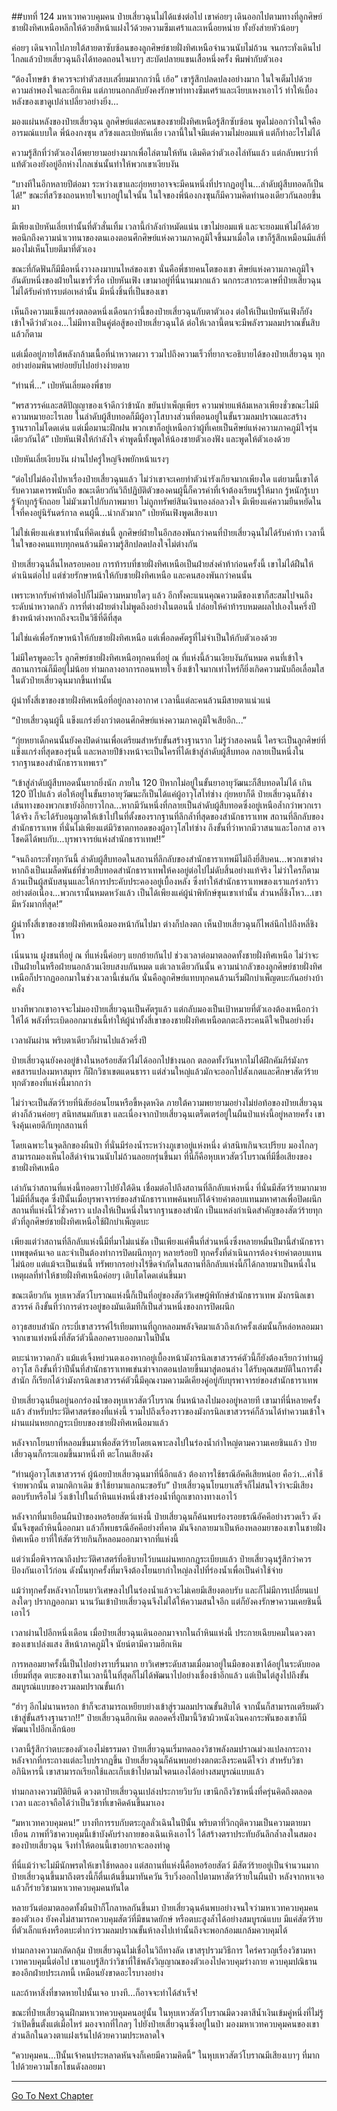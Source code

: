 ##บทที่ 124 มหาเวทควบคุมคน
ป๋ายเสี่ยวฉุนไม่ได้แข่งต่อไป เขาค่อยๆ เดินออกไปตามทางที่ลูกศิษย์ชายฝั่งทิศเหนือหลีกให้ด้วยสีหน้าแฝงไว้ด้วยความซึมเศร้าและเหนื่อยหน่าย ทั้งยังส่ายหัวน้อยๆ 

ค่อยๆ เดินจากไปภายใต้สายตาซับซ้อนของลูกศิษย์ชายฝั่งทิศเหนือจำนวนนับไม่ถ้วน จนกระทั่งเดินไปไกลแล้วป๋ายเสี่ยวฉุนถึงได้ทอดถอนใจเบาๆ สะบัดปลายแขนเสื้อหนึ่งครั้ง พึมพำกับตัวเอง

“ต้องโทษข้า ข้าควรจะทำตัวสงบเสงี่ยมมากกว่านี้ เฮ้อ” เขารู้สึกปลดปลงอย่างมาก ในใจเต็มไปด้วยความลำพองใจและฮึกเหิม แต่ภายนอกกลับยังคงรักษาท่าทางซึมเศร้าและเงียบเหงาเอาไว้ ทำให้เบื้องหลังของเขาดูเปล่าเปลี่ยวอย่างยิ่ง...

มองแผ่นหลังของป๋ายเสี่ยวฉุน ลูกศิษย์แต่ละคนของชายฝั่งทิศเหนือรู้สึกซับซ้อน พูดไม่ออกว่าในใจคืออารมณ์แบบใด พี่น้องกงซุน สวีซงและเป่ยหันเลี่ย เวลานี้ในใจมีแต่ความไม่ยอมแพ้ แต่ก็ทำอะไรไม่ได้ 

ความรู้สึกที่ว่าตัวเองได้พยายามอย่างมากเพื่อไล่ตามให้ทัน เดิมคิดว่าตัวเองไล่ทันแล้ว แต่กลับพบว่าที่แท้ตัวเองยังอยู่อีกห่างไกลเช่นนั้นทำให้พวกเขาเงียบงัน

“บางทีในอีกหลายปีต่อมา ระหว่างเขาและกุ่ยหยาอาจจะมีคนหนึ่งที่ปรากฏอยู่ใน...ลำดับผู้สืบทอดก็เป็นได้!” ขณะที่สวีซงถอนหายใจเบาอยู่ในใจนั้น ในใจของพี่น้องกงซุนก็มีความคิดทำนองเดียวกันลอยขึ้นมา

มีเพียงเป่ยหันเลี่ยเท่านั้นที่ตัวสั่นเทิ้ม เวลานี้กำลังกำหมัดแน่น เขาไม่ยอมแพ้ และจะยอมแพ้ไม่ได้ด้วย พอนึกถึงความน่าเวทนาของตนเองตอนศึกศิษย์แห่งความภาคภูมิใจขึ้นมาเมื่อใด เขาก็รู้สึกเหมือนมีแส้ที่มองไม่เห็นโบยตีมาที่ตัวเอง

ขณะที่กัดฟันก็มีมือหนึ่งวางลงมาบนไหล่ของเขา นั่นคือพี่ชายคนโตของเขา ศิษย์แห่งความภาคภูมิใจอันดับหนึ่งของฝ่ายในเขารั่วรื่อ เป่ยหันเฟิง เขามาอยู่ที่นี่นานมากแล้ว นกกระสากระดาษที่ป๋ายเสี่ยวฉุนไม่ได้รับคำท้ารบต่อเหล่านั้น มีหนึ่งชิ้นที่เป็นของเขา

เห็นถึงความแข็งแกร่งตลอดหนึ่งเดือนกว่านี้ของป๋ายเสี่ยวฉุนกับตาตัวเอง ต่อให้เป็นเป่ยหันเฟิงก็ยังเข้าใจดีว่าตัวเอง...ไม่มีทางเป็นคู่ต่อสู้ของป๋ายเสี่ยวฉุนได้ ต่อให้เวลานี้ตนจะมีพลังรวมลมปราณขั้นสิบแล้วก็ตาม

แต่เมื่ออยู่ภายใต้พลังกล้ามเนื้อที่น่าหวาดผวา รวมไปถึงความเร็วที่ยากจะอธิบายได้ของป๋ายเสี่ยวฉุน ทุกอย่างย่อมพินาศย่อยยับไปอย่างง่ายดาย 

“ท่านพี่...” เป่ยหันเลี่ยมองพี่ชาย

“พรสวรรค์และสติปัญญาของเจ้าดีกว่าข้านัก ขยันบำเพ็ญเพียร ความพ่ายแพ้ล้มเหลวเพียงชั่วขณะไม่มีความหมายอะไรเลย ในลำดับผู้สืบทอดก็มีผู้อาวุโสบางส่วนที่ตอนอยู่ในขั้นรวมลมปราณและสร้างฐานรากไม่โดดเด่น แต่เมื่อมานะฝึกฝน พวกเขาก็อยู่เหนือกว่าผู้ที่เคยเป็นศิษย์แห่งความภาคภูมิใจรุ่นเดียวกันได้” เป่ยหันเฟิงให้กำลังใจ คำพูดนี้ทั้งพูดให้น้องชายตัวเองฟัง และพูดให้ตัวเองด้วย

เป่ยหันเลี่ยเงียบงัน ผ่านไปครู่ใหญ่จึงพยักหน้าแรงๆ 

“ต่อไปไม่ต้องไปหาเรื่องป๋ายเสี่ยวฉุนแล้ว ไม่ว่าเขาจะเคยทำตัวน่ารังเกียจมากเพียงใด แต่ยามนี้เขาได้รับความเคารพนับถือ ขณะเดียวกันวิถีปฏิบัติตัวของคนผู้นี้ก็ควรค่าที่เจ้าต้องเรียนรู้ให้มาก รู้หนักรู้เบา รู้จักบุกรู้จักถอย ไม่มัวเมาไปกับภาพมายา ไม่ถูกทรัพย์สินเงินทองล่อลวงใจ มีเพียงแค่ความยืนหยัดในใจที่คงอยู่นิรันดร์กาล คนผู้นี้...น่ากลัวมาก” เป่ยหันเฟิงพูดเสียงเบา   

ไม่ใช่เพียงแค่เขาเท่านั้นที่คิดเช่นนี้ ลูกศิษย์ฝ่ายในอีกสองพันกว่าคนที่ป๋ายเสี่ยวฉุนไม่ได้รับคำท้า เวลานี้ในใจของคนแทบทุกคนล้วนมีความรู้สึกปลดปลงใจไม่ต่างกัน

ป๋ายเสี่ยวฉุนลื่นไหลรอบคอบ การท้ารบที่ชายฝั่งทิศเหนือเป็นฝ่ายส่งคำท้าก่อนครั้งนี้ เขาไม่ได้ฝืนให้ดำเนินต่อไป แต่ช่วยรักษาหน้าให้กับชายฝั่งทิศเหนือ และคนสองพันกว่าคนนั้น

เพราะหากรับคำท้าต่อไปก็ไม่มีความหมายใดๆ แล้ว อีกทั้งคะแนนคุณความดีของเขาก็สะสมไปจนถึงระดับน่าหวาดกลัว การที่ต่างฝ่ายต่างไม่พูดถึงอย่างในตอนนี้ ปล่อยให้คำท้ารบหมดผลไปเองในครึ่งปีข้างหน้าต่างหากถึงจะเป็นวิธีที่ดีที่สุด

ไม่ใช่แค่เพื่อรักษาหน้าให้กับชายฝั่งทิศเหนือ แต่เพื่อลดศัตรูที่ไม่จำเป็นให้กับตัวเองด้วย

ไม่มีใครพูดอะไร ลูกศิษย์ชายฝั่งทิศเหนือทุกคนที่อยู่ ณ ที่แห่งนี้ล้วนเงียบงันกันหมด คนที่เข้าใจสถานการณ์ก็มีอยู่ไม่น้อย ท่ามกลางอาการถอนหายใจ ยิ่งเข้าใจมากเท่าไหร่ก็ยิ่งเกิดความนับถือเลื่อมใสในตัวป๋ายเสี่ยวฉุนมากขึ้นเท่านั้น

ผู้นำทั้งสี่เขาของชายฝั่งทิศเหนือที่อยู่กลางอากาศ เวลานี้แต่ละคนล้วนมีสายตาแน่วแน่

“ป๋ายเสี่ยวฉุนผู้นี้ แข็งแกร่งยิ่งกว่าตอนศึกศิษย์แห่งความภาคภูมิใจเสียอีก...”

“กุ่ยหยาเด็กคนนั้นยังคงปิดด่านเพื่อเตรียมสำหรับขั้นสร้างฐานราก ไม่รู้ว่าสองคนนี้ ใครจะเป็นลูกศิษย์ที่แข็งแกร่งที่สุดของรุ่นนี้ และหลายปีข้างหน้าจะเป็นใครที่ได้เข้าสู่ลำดับผู้สืบทอด กลายเป็นหนึ่งในรากฐานของสำนักธาราเทพเรา”

“เข้าสู่ลำดับผู้สืบทอดนั้นยากยิ่งนัก ภายใน 120 ปีหากไม่อยู่ในขั้นยาอายุวัฒนะก็สืบทอดไม่ได้ เกิน 120 ปีไปแล้ว ต่อให้อยู่ในขั้นยาอายุวัฒนะก็เป็นได้แค่ผู้อาวุโสไท่ซ่าง กุ่ยหยาก็ดี ป๋ายเสี่ยวฉุนก็ช่าง เส้นทางของพวกเขายังอีกยาวไกล...หากมีวันหนึ่งที่กลายเป็นลำดับผู้สืบทอดซึ่งอยู่เหนือล้ำกว่าพวกเราได้จริง ก็จะได้รับอนุญาตให้เข้าไปในที่ตั้งของรากฐานที่ลึกล้ำที่สุดของสำนักธาราเทพ สถานที่ลึกลับของสำนักธาราเทพ ที่นั่นไม่เพียงแต่มีวิชาตกทอดของผู้อาวุโสไท่ซ่าง ถึงขั้นที่ว่าหากมีวาสนาและโอกาส อาจโชคดีได้พบกับ...บุรพาจารย์แห่งสำนักธาราเทพ!!” 

“จนถึงกระทั่งทุกวันนี้ ลำดับผู้สืบทอดในสถานที่ลึกลับของสำนักธาราเทพมีไม่ถึงยี่สิบคน...พวกเขาต่างหากถึงเป็นเมล็ดพันธ์ที่ช่วยสืบทอดสำนักธาราเทพให้คงอยู่ต่อไปไม่ดับสิ้นอย่างแท้จริง ไม่ว่าใครก็ตามล้วนเป็นผู้สนับสนุนและให้การประคับประคองอยู่เบื้องหลัง ซึ่งทำให้สำนักธาราเทพของเราแกร่งกร้าวอย่างต่อเนื่อง...พวกเรานั้นหมดหวังแล้ว เป็นได้เพียงแค่ผู้นำพิทักษ์ขุนเขาเท่านั้น ส่วนหลี่ชิงโหว...เขามีหวังมากที่สุด!”

ผู้นำทั้งสี่เขาของชายฝั่งทิศเหนือมองหน้ากันไปมา ต่างก็ปลงตก เห็นป๋ายเสี่ยวฉุนก็ไพล่นึกไปถึงหลี่ชิงโหว

เนิ่นนาน ฝูงชนที่อยู่ ณ ที่แห่งนี้ค่อยๆ แยกย้ายกันไป ช่วงเวลาต่อมาตลอดทั้งชายฝั่งทิศเหนือ ไม่ว่าจะเป็นฝ่ายในหรือฝ่ายนอกล้วนเงียบสงบกันหมด แต่เวลาเดียวกันนั้น ความน่ากลัวของลูกศิษย์ชายฝั่งทิศเหนือก็ปรากฏออกมาในช่วงเวลานี้เช่นกัน นั่นคือลูกศิษย์แทบทุกคนล้วนเริ่มฝึกบำเพ็ญตบะกันอย่างบ้าคลั่ง

บางทีพวกเขาอาจจะไม่มองป๋ายเสี่ยวฉุนเป็นศัตรูแล้ว แต่กลับมองเป็นเป้าหมายที่ตัวเองต้องเหนือกว่าให้ได้ พลังที่ระเบิดออกมาเช่นนี้ทำให้ผู้นำทั้งสี่เขาของชายฝั่งทิศเหนือตกตะลึงระคนดีใจเป็นอย่างยิ่ง

เวลาผันผ่าน พริบตาเดียวก็ผ่านไปแล้วครึ่งปี

ป๋ายเสี่ยวฉุนยังคงอยู่ข้างในหอร้อยสัตว์ไม่ได้ออกไปข้างนอก ตลอดทั้งวันหากไม่ได้ฝึกคัมภีร์มังกรคชสารแปลงมหาสมุทร ก็ฝึกวิชาเขตแดนธารา แต่ส่วนใหญ่แล้วมักจะออกไปสังเกตและศึกษาสัตว์ร้ายทุกตัวของที่แห่งนี้มากกว่า

ไม่ว่าจะเป็นสัตว์ร้ายที่นิสัยอ่อนโยนหรือขี้หงุดหงิด ภายใต้ความพยายามอย่างไม่ย่อท้อของป๋ายเสี่ยวฉุนต่างก็ล้วนค่อยๆ สนิทสนมกับเขา และเนื่องจากป๋ายเสี่ยวฉุนเตร็ดเตร่อยู่ในผืนป่าแห่งนี้อยู่หลายครั้ง เขาจึงคุ้นเคยดีกับทุกสถานที่

โดยเฉพาะในจุดลึกของผืนป่า ที่นั่นมีร่องน้ำระหว่างภูเขาอยู่แห่งหนึ่ง ดำสนิทเกินจะเปรียบ มองไกลๆ สามารถมองเห็นไอสีดำจำนวนนับไม่ถ้วนลอยกรุ่นขึ้นมา ที่นี่ก็คือหุบเหวสัตว์โบราณที่มีชื่อเสียงของชายฝั่งทิศเหนือ

เล่ากันว่าสถานที่แห่งนี้ทอดยาวไปยังใต้ดิน เชื่อมต่อไปถึงสถานที่ลึกลับแห่งหนึ่ง ที่นั่นมีสัตว์ร้ายมากมายไม่มีที่สิ้นสุด ซึ่งปีนั้นเมื่อบุรพาจารย์ของสำนักธาราเทพค้นพบก็ได้จ่ายค่าตอบแทนมหาศาลเพื่อปิดผนึกสถานที่แห่งนี้ไว้ชั่วคราว แปลงให้เป็นหนึ่งในรากฐานของสำนัก เป็นแหล่งกำเนิดสำคัญของสัตว์ร้ายทุกตัวที่ลูกศิษย์ชายฝั่งทิศเหนือใช้ฝึกบำเพ็ญตบะ 

เพียงแต่ว่าสถานที่ลึกลับแห่งนี้มีที่มาไม่แน่ชัด เป็นเพียงแค่พื้นที่ส่วนหนึ่งซึ่งหลายหมื่นปีมานี้สำนักธาราเทพขุดค้นเจอ และจำเป็นต้องทำการปิดผนึกทุกๆ หลายร้อยปี ทุกครั้งที่ดำเนินการต้องจ่ายค่าตอบแทนไม่น้อย แต่แม้จะเป็นเช่นนี้ ทรัพยากรอย่างไร้ขีดจำกัดในสถานที่ลึกลับแห่งนี้ก็ได้กลายมาเป็นหนึ่งในเหตุผลที่ทำให้ชายฝั่งทิศเหนือค่อยๆ เติบโตโดดเด่นขึ้นมา 

ขณะเดียวกัน หุบเหวสัตว์โบราณแห่งนี้ก็เป็นที่อยู่ของสัตว์วิเศษผู้พิทักษ์สำนักธาราเทพ มังกรนิลเขาสวรรค์ ถึงขั้นที่ว่าการดำรงอยู่ของมันเดิมทีก็เป็นส่วนหนึ่งของการปิดผนึก

อาวุธสยบสำนัก กระบี่เขาสวรรค์ไร้เทียมทานที่ถูกหลอมพลังจิตมาแล้วถึงเก้าครั้งเล่มนั้นก็หล่อหลอมมาจากเขาแท่งหนึ่งที่สัตว์ตัวนี้ลอกคราบออกมาในปีนั้น

ตบะน่าหวาดกลัว แม้แต่เจิ้งหย่วนตงเองหากอยู่เบื้องหน้ามังกรนิลเขาสวรรค์ตัวนี้ก็ยังต้องเรียกว่าท่านผู้อาวุโส ถึงขั้นที่ว่าปีนั้นที่สำนักธาราเทพเข่นฆ่าจากตอนปลายขึ้นมาสู่ตอนล่าง ได้รับคุณสมบัติในการตั้งสำนัก ก็เรียกได้ว่ามังกรนิลเขาสวรรค์ตัวนี้มีคุณงามความดีเคียงคู่อยู่กับบุรพาจารย์ของสำนักธาราเทพ 

 ป๋ายเสี่ยวฉุนยืนอยู่นอกร่องน้ำของหุบเหวสัตว์โบราณ ยื่นหน้าลงไปมองอยู่หลายที เขามาที่นี่หลายครั้งแล้ว สำหรับประวัติศาสตร์ของที่แห่งนี้ รวมไปถึงเรื่องราวของมังกรนิลเขาสวรรค์ก็ล้วนได้ทำความเข้าใจผ่านแผ่นหยกกฎระเบียบของชายฝั่งทิศเหนือมาแล้ว

หลังจากโยนยาที่หลอมขึ้นมาเพื่อสัตว์ร้ายโดยเฉพาะลงไปในร่องน้ำกำใหญ่ตามความเคยชินแล้ว ป๋ายเสี่ยวฉุนก็กระแอมขึ้นมาหนึ่งที ตะโกนเสียงดัง

“ท่านผู้อาวุโสเขาสวรรค์ ผู้น้อยป๋ายเสี่ยวฉุนมาที่นี่อีกแล้ว ต้องการใช้ธรณีอัคคีเสียหน่อย คือว่า...ค่าใช้จ่ายพวกนั้น ตามกติกาเดิม ข้าใช้ยามาแลกนะขอรับ” ป๋ายเสี่ยวฉุนโยนยาเสร็จก็ไม่สนใจว่าจะมีเสียงตอบรับหรือไม่ วิ่งเข้าไปในถ้ำหินแห่งหนึ่งข้างร่องน้ำที่ถูกเขาถางทางเอาไว้

หลังจากที่มาเยือนผืนป่าของหอร้อยสัตว์แห่งนี้ ป๋ายเสี่ยวฉุนก็ค้นพบร่องรอยธรณีอัคคีอย่างรวดเร็ว ดังนั้นจึงขุดถ้ำหินนี้ออกมา แล้วก็พบธรณีอัคคีอย่างที่คาด มันจึงกลายมาเป็นห้องหลอมยาของเขาในชายฝั่งทิศเหนือ ยาที่ให้สัตว์ร้ายกินก็หลอมออกมาจากที่แห่งนี้ 

แต่ว่าเมื่อพิจารณาถึงประวัติศาสตร์ที่อธิบายไว้บนแผ่นหยกกฎระเบียบแล้ว ป๋ายเสี่ยวฉุนรู้สึกว่าควรป้องกันเอาไว้ก่อน ดังนั้นทุกครั้งที่มาจึงต้องโยนยากำใหญ่ลงไปที่ร่องน้ำเพื่อเป็นค่าใช้จ่าย

แม้ว่าทุกครั้งหลังจากโยนยาวิเศษลงไปในร่องน้ำแล้วจะไม่เคยมีเสียงตอบรับ และก็ไม่มีการเปลี่ยนแปลงใดๆ ปรากฏออกมา นานวันเข้าป๋ายเสี่ยวฉุนจึงไม่ได้ให้ความสนใจอีก แต่ก็ยังคงรักษาความเคยชินนี้เอาไว้

เวลาผ่านไปอีกหนึ่งเดือน เมื่อป๋ายเสี่ยวฉุนเดินออกมาจากในถ้ำหินแห่งนี้ ประกายเฉียบคมในดวงตาของเขาเปล่งแสง สีหน้าภาคภูมิใจ นัยน์ตามีความฮึกเหิม

การหลอมยาครั้งนี้เป็นไปอย่างราบรื่นมาก ยาวิเศษระดับสามเมื่อมาอยู่ในมือของเขาได้อยู่ในระดับยอดเยี่ยมที่สุด ตบะของเขาในเวลานี้ในที่สุดก็ไม่ได้พัฒนาไปอย่างเชื่องช้าอีกแล้ว แต่เป็นไต่สูงไปถึงขั้นสมบูรณ์แบบของรวมลมปราณขั้นเก้า 

“ฮ่าๆ อีกไม่นานหรอก ข้าก็จะสามารถเหยียบย่างเข้าสู่รวมลมปราณขั้นสิบได้ จากนั้นก็สามารถเตรียมตัวเข้าสู่ขั้นสร้างฐานราก!!” ป๋ายเสี่ยวฉุนฮึกเหิม ตลอดครึ่งปีมานี้วิชาผิวหนังเงินคงกระพันของเขาก็มีพัฒนาไปอีกเล็กน้อย

เวลานี้รู้สึกว่าตบะของตัวเองไม่ธรรมดา ป๋ายเสี่ยวฉุนเริ่มทดลองวิชาพลังลมปราณม่วงแปลงกระถาง หลังจากที่กระถางแต่ละใบปรากฏขึ้น ป๋ายเสี่ยวฉุนก็ค้นพบอย่างตกตะลึงระคนดีใจว่า สำหรับวิชาอภินิหารนี้ เขาสามารถเรียกใช้และเก็บเข้าไปตามใจตนเองได้อย่างสมบูรณ์แบบแล้ว

ท่ามกลางความปิติยินดี ดวงตาป๋ายเสี่ยวฉุนเปล่งประกายวิบวับ เขานึกถึงวิชาหนึ่งที่ครุ่นคิดถึงตลอดเวลา และอาจถือได้ว่าเป็นวิชาที่เขาคิดค้นขึ้นมาเอง

“มหาเวทควบคุมคน!” บางทีการรบกับตระกูลลั่วเฉินในปีนั้น พริบตาที่วิกฤติความเป็นความตายมาเยือน ภาพที่วิชาควบคุมนี้เข้าบังคับร่างกายของเฉินเหิงเอาไว้ ได้สร้างตราประทับอันลึกล้ำลงในสมองของป๋ายเสี่ยวฉุน จึงทำให้ตอนนี้เขาอยากจะลองทำดู

ที่นี่แม้ว่าจะไม่มีนักพรตให้เขาใช้ทดลอง แต่สถานที่แห่งนี้คือหอร้อยสัตว์ มีสัตว์ร้ายอยู่เป็นจำนวนมาก ป๋ายเสี่ยวฉุนขึ้นมาถึงตรงนี้ก็ตื่นเต้นขึ้นมาทันควัน รีบวิ่งออกไปตามหาสัตว์ร้ายในผืนป่า หลังจากหาเจอแล้วก็ร่ายวิชามหาเวทควบคุมคนทันใด

หลายวันต่อมาตลอดทั้งผืนป่าก็โกลาหลกันขึ้นมา ป๋ายเสี่ยวฉุนค้นพบอย่างจนใจว่ามหาเวทควบคุมคนของตัวเอง ยังคงไม่สามารถควบคุมสัตว์ที่มีขนาดยักษ์ หรือตบะสูงล้ำได้อย่างสมบูรณ์แบบ มีแค่สัตว์ร้ายที่ตัวเล็กแห้งหรือตบะต่ำกว่ารวมลมปราณขั้นห้าลงไปเท่านั้นถึงจะพอกล้อมแกล้มควบคุมได้

ท่ามกลางความกลัดกลุ้ม ป๋ายเสี่ยวฉุนไม่เชื่อในวิถีทางลัด เขาสรุปรวมวิธีการ ใคร่ครวญเรื่องวิชามหาเวทควบคุมนี้ต่อไป เขาแอบรู้สึกว่าวิชาที่ใช้พลังวิญญาณของตัวเองไปควบคุมร่างกาย ควบคุมปณิธานของอีกฝ่ายประเภทนี้ เหมือนยังขาดอะไรบางอย่าง

และถ้าหาสิ่งที่ขาดหายไปนั้นเจอ บางที...ก็อาจจะทำได้สำเร็จ!

ขณะที่ป๋ายเสี่ยวฉุนฝึกมหาเวทควบคุมคนอยู่นั้น ในหุบเหวสัตว์โบราณมีดวงตาสีน้ำเงินเข้มคู่หนึ่งที่ไม่รู้ว่าเปิดขึ้นตั้งแต่เมื่อไหร่ มองจากที่ไกลๆ ไปยังป๋ายเสี่ยวฉุนซึ่งอยู่ในป่า มองมหาเวทควบคุมคนของเขา ส่วนลึกในดวงตาแฝงเร้นไปด้วยความประหลาดใจ 

“ควบคุมคน...ปีนั้นเจ้าคนประหลาดหันจงก็เคยมีความคิดนี้” ในหุบเหวสัตว์โบราณมีเสียงเบาๆ ที่มากไปด้วยความโชกโชนดังลอยมา 

----------   


[Go To Next Chapter]( ./125.md)